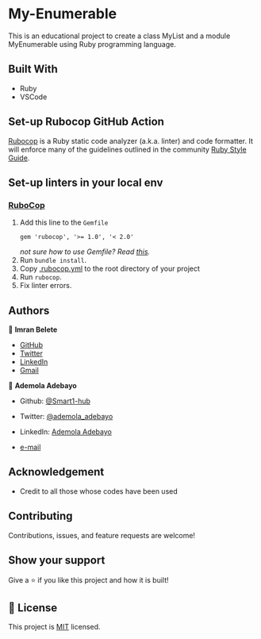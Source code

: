 # My-Enumerable
This is an educational project to create a class MyList and a module MyEnumerable using Ruby programming language.

## Built With
- Ruby
- VSCode

## Set-up Rubocop GitHub Action

[Rubocop](https://www.rubocop.org/) is a Ruby static code analyzer (a.k.a. linter) and code formatter. It will enforce many of the guidelines outlined in the community [Ruby Style Guide](https://rubystyle.guide/).

## Set-up linters in your local env

### [RuboCop](https://docs.rubocop.org/en/stable/)

1. Add this line to the `Gemfile`
    ```
    gem 'rubocop', '>= 1.0', '< 2.0'
    ```
    *not sure how to use Gemfile? Read [this](https://bundler.io/v1.15/guides/bundler_setup.html).*
2. Run `bundle install`.
3. Copy [.rubocop.yml](./.rubocop.yml) to the root directory of your project
5. Run `rubocop`.
6. Fix linter errors.

  ## Authors

👤 **Imran Belete**
- [GitHub](https://github.com/iBel251)
- [Twitter](https://twitter.com/ImranBel251)
- [LinkedIn](https://www.linkedin.com/in/imran-belete/)
- [Gmail](mailto:ibbimran7@gmail.com)

👤 **Ademola Adebayo**

- Github: [@Smart1-hub](https://github.com/Smart1-hub)

- Twitter: [@ademola_adebayo](https://twitter.com/ademola_adebayo)

- LinkedIn: [Ademola Adebayo](https://www.linkedin.com/in/ademola-adebayo-81051578/)
- [e-mail](scdk@yahoo.com)

## Acknowledgement
- Credit to all those whose codes have been used

## Contributing

Contributions, issues, and feature requests are welcome!

## Show your support

Give a ⭐ if you like this project and how it is built!

## 📝 License

This project is [MIT](https://github.com/microverseinc/readme-template/blob/master/MIT.md) licensed.
